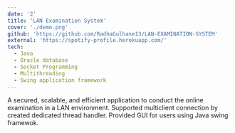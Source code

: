 ```yaml
---
date: '2'
title: 'LAN Examination System'
cover: './demo.png'
github: 'https://github.com/RadhaGulhane13/LAN-EXAMINATION-SYSTEM'
external: 'https://spotify-profile.herokuapp.com/'
tech:
  - Java
  - Oracle database
  - Socket Programming
  - Multithreading
  - Swing application framework
---
```


A secured, scalable, and efficient application to conduct the online examination in a LAN environment. Supported multiclient connection by created dedicated thread handler. Provided GUI for users using Java swing framewok.
